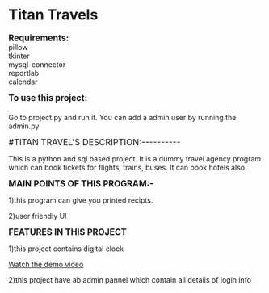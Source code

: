 # <b>Titan Travels</b>

<big><b>Requirements:</b><br></big>
pillow<br>
tkinter<br>
mysql-connector<br>
reportlab<br>
calendar<br>

<big><b>To use this project:<br><br></big></b>
   Go to project.py and run it.
   You can add a admin user by running the admin.py



<big>#TITAN TRAVEL'S DESCRIPTION:----------</big><br>


This is a python and sql based project. It is a dummy travel agency program which can book tickets for flights, trains, buses.
It can book hotels also.

<big><b>MAIN POINTS OF THIS PROGRAM:-</big></b><br>


1)this program can give you printed recipts.

2)user friendly UI

<big><b>FEATURES IN THIS PROJECT</big></b><br>

1)this project contains digital clock 

[Watch the demo video](https://drive.google.com/file/d/FILE_ID/view)


2)this project have ab admin pannel which contain all details of login info 

   
   

